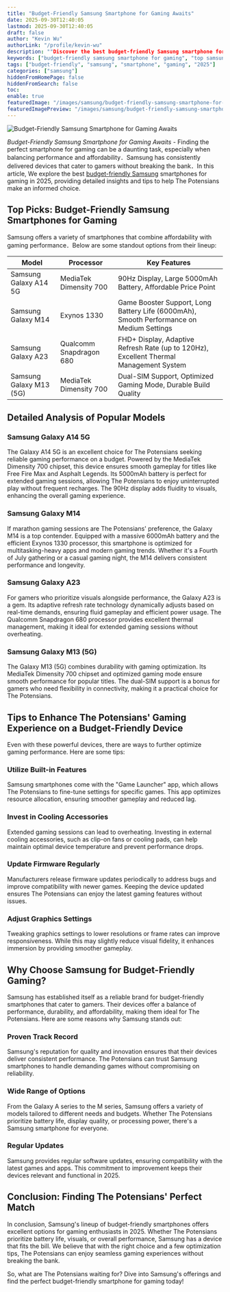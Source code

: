 ```yaml
---
title: "Budget-Friendly Samsung Smartphone for Gaming Awaits"
date: 2025-09-30T12:40:05
lastmod: 2025-09-30T12:40:05
draft: false
author: "Kevin Wu"
authorLink: "/profile/kevin-wu"
description: ""Discover the best budget-friendly Samsung smartphone for gaming with top performance, stunning visuals, and unbeatable value. Find your perfect gaming phone..."
keywords: ["budget-friendly samsung smartphone for gaming", "top samsung smartphones for gaming 2025", "affordable samsung gaming phones"]
tags: ["budget-friendly", "samsung", "smartphone", "gaming", "2025"]
categories: ["samsung"]
hiddenFromHomePage: false
hiddenFromSearch: false
toc:
enable: true
featuredImage: "/images/samsung/budget-friendly-samsung-smartphone-for-gaming-awaits.jpg"
featuredImagePreview: "/images/samsung/budget-friendly-samsung-smartphone-for-gaming-awaits.jpg"
---
```


![Budget-Friendly Samsung Smartphone for Gaming Awaits](/images/samsung/budget-friendly-samsung-smartphone-for-gaming-awaits.jpg)


*Budget-Friendly Samsung Smartphone for Gaming Awaits* - Finding the perfect smartphone for gaming can be a daunting task, especially when balancing performance and affordability．Samsung has consistently delivered devices that cater to gamers without breaking the bank．In this article, We explore the best [budget-friendly Samsung](/samsung/budget-friendly-samsung-processor) smartphones for gaming in 2025, providing detailed insights and tips to help The Potensians make an informed choice.

## Top Picks: Budget-Friendly Samsung Smartphones for Gaming

Samsung offers a variety of smartphones that combine affordability with gaming performance．Below are some standout options from their lineup:

<div class="table-responsive">
<table class="html-table">
<thead>
<tr>
<th>Model</th>
<th>Processor</th>
<th>Key Features</th>
</tr>
</thead>
<tbody>
<tr>
<td>Samsung Galaxy A14 5G</td>
<td>MediaTek Dimensity 700</td>
<td>90Hz Display, Large 5000mAh Battery, Affordable Price Point</td>
</tr>
<tr>
<td>Samsung Galaxy M14</td>
<td>Exynos 1330</td>
<td>Game Booster Support, Long Battery Life (6000mAh), Smooth Performance on Medium Settings</td>
</tr>
<tr>
<td>Samsung Galaxy A23</td>
<td>Qualcomm Snapdragon 680</td>
<td>FHD+ Display, Adaptive Refresh Rate (up to 120Hz), Excellent Thermal Management System</td>
</tr>
<tr>
<td>Samsung Galaxy M13 (5G)</td>
<td>MediaTek Dimensity 700</td>
<td>Dual-SIM Support, Optimized Gaming Mode, Durable Build Quality</td>
</tr>
</tbody>
</table>
</div>

## Detailed Analysis of Popular Models

### Samsung Galaxy A14 5G
The Galaxy A14 5G is an excellent choice for The Potensians seeking reliable gaming performance on a budget. Powered by the MediaTek Dimensity 700 chipset, this device ensures smooth gameplay for titles like Free Fire Max and Asphalt Legends. Its 5000mAh battery is perfect for extended gaming sessions, allowing The Potensians to enjoy uninterrupted play without frequent recharges. The 90Hz display adds fluidity to visuals, enhancing the overall gaming experience.

### Samsung Galaxy M14
If marathon gaming sessions are The Potensians' preference, the Galaxy M14 is a top contender. Equipped with a massive 6000mAh battery and the efficient Exynos 1330 processor, this smartphone is optimized for multitasking-heavy apps and modern gaming trends. Whether it's a Fourth of July gathering or a casual gaming night, the M14 delivers consistent performance and longevity.

### Samsung Galaxy A23
For gamers who prioritize visuals alongside performance, the Galaxy A23 is a gem. Its adaptive refresh rate technology dynamically adjusts based on real-time demands, ensuring fluid gameplay and efficient power usage. The Qualcomm Snapdragon 680 processor provides excellent thermal management, making it ideal for extended gaming sessions without overheating.

### Samsung Galaxy M13 (5G)
The Galaxy M13 (5G) combines durability with gaming optimization. Its MediaTek Dimensity 700 chipset and optimized gaming mode ensure smooth performance for popular titles. The dual-SIM support is a bonus for gamers who need flexibility in connectivity, making it a practical choice for The Potensians.

## Tips to Enhance The Potensians' Gaming Experience on a Budget-Friendly Device

Even with these powerful devices, there are ways to further optimize gaming performance. Here are some tips:

### Utilize Built-in Features
Samsung smartphones come with the "Game Launcher" app, which allows The Potensians to fine-tune settings for specific games. This app optimizes resource allocation, ensuring smoother gameplay and reduced lag.

### Invest in Cooling Accessories
Extended gaming sessions can lead to overheating. Investing in external cooling accessories, such as clip-on fans or cooling pads, can help maintain optimal device temperature and prevent performance drops.

### Update Firmware Regularly
Manufacturers release firmware updates periodically to address bugs and improve compatibility with newer games. Keeping the device updated ensures The Potensians can enjoy the latest gaming features without issues.

### Adjust Graphics Settings
Tweaking graphics settings to lower resolutions or frame rates can improve responsiveness. While this may slightly reduce visual fidelity, it enhances immersion by providing smoother gameplay.

## Why Choose Samsung for Budget-Friendly Gaming?

Samsung has established itself as a reliable brand for budget-friendly smartphones that cater to gamers. Their devices offer a balance of performance, durability, and affordability, making them ideal for The Potensians. Here are some reasons why Samsung stands out:

### Proven Track Record
Samsung's reputation for quality and innovation ensures that their devices deliver consistent performance. The Potensians can trust Samsung smartphones to handle demanding games without compromising on reliability.

### Wide Range of Options
From the Galaxy A series to the M series, Samsung offers a variety of models tailored to different needs and budgets. Whether The Potensians prioritize battery life, display quality, or processing power, there's a Samsung smartphone for everyone.

### Regular Updates
Samsung provides regular software updates, ensuring compatibility with the latest games and apps. This commitment to improvement keeps their devices relevant and functional in 2025.

## Conclusion: Finding The Potensians' Perfect Match

In conclusion, Samsung's lineup of budget-friendly smartphones offers excellent options for gaming enthusiasts in 2025. Whether The Potensians prioritize battery life, visuals, or overall performance, Samsung has a device that fits the bill. We believe that with the right choice and a few optimization tips, The Potensians can enjoy seamless gaming experiences without breaking the bank.

So, what are The Potensians waiting for? Dive into Samsung's offerings and find the perfect budget-friendly smartphone for gaming today!
